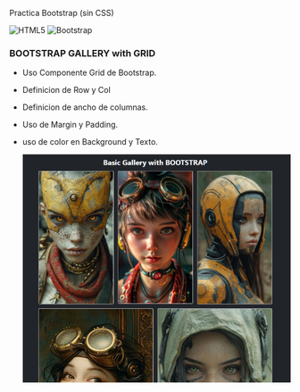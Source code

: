 Practica Bootstrap (sin CSS)

![HTML5](https://img.shields.io/badge/html5-%23E34F26.svg?style=flat&logo=html5&logoColor=white) ![Bootstrap](https://img.shields.io/badge/bootstrap-%238511FA.svg?style=flat&logo=bootstrap&logoColor=white)

### BOOTSTRAP GALLERY with GRID
- Uso Componente Grid de Bootstrap.
- Definicion de Row y Col
- Definicion de ancho de columnas.
- Uso de Margin y Padding.
- uso de color en Background y Texto.

  ![screenshot](https://github.com/rimardev/practica-bootstrap-gallery/blob/main/assets/img/screenshot.jpg)
